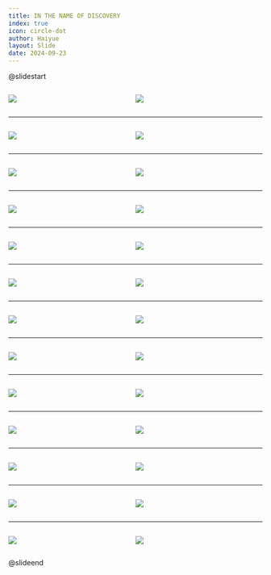 ```yaml
---
title: IN THE NAME OF DISCOVERY
index: true
icon: circle-dot
author: Haiyue
layout: Slide
date: 2024-09-23
---
```

 
@slidestart

<div style="display:flex">
<div style="flex:1">

![](https://raw.githubusercontent.com/yclord/reading/refs/heads/master/english/Level-V/IN%20THE%20NAME%20OF%20DISCOVERY/001.webp)
</div>
<div style="flex:1">

![](https://raw.githubusercontent.com/yclord/reading/refs/heads/master/english/Level-V/IN%20THE%20NAME%20OF%20DISCOVERY/002.webp)
</div>
</div>

---

<div style="display:flex">
<div style="flex:1">

![](https://raw.githubusercontent.com/yclord/reading/refs/heads/master/english/Level-V/IN%20THE%20NAME%20OF%20DISCOVERY/003.webp)
</div>
<div style="flex:1">

![](https://raw.githubusercontent.com/yclord/reading/refs/heads/master/english/Level-V/IN%20THE%20NAME%20OF%20DISCOVERY/004.webp)
</div>
</div>

---

<div style="display:flex">
<div style="flex:1">

![](https://raw.githubusercontent.com/yclord/reading/refs/heads/master/english/Level-V/IN%20THE%20NAME%20OF%20DISCOVERY/005.webp)
</div>
<div style="flex:1">

![](https://raw.githubusercontent.com/yclord/reading/refs/heads/master/english/Level-V/IN%20THE%20NAME%20OF%20DISCOVERY/006.webp)
</div>
</div>

---

<div style="display:flex">
<div style="flex:1">

![](https://raw.githubusercontent.com/yclord/reading/refs/heads/master/english/Level-V/IN%20THE%20NAME%20OF%20DISCOVERY/007.webp)
</div>
<div style="flex:1">

![](https://raw.githubusercontent.com/yclord/reading/refs/heads/master/english/Level-V/IN%20THE%20NAME%20OF%20DISCOVERY/008.webp)
</div>
</div>

---

<div style="display:flex">
<div style="flex:1">

![](https://raw.githubusercontent.com/yclord/reading/refs/heads/master/english/Level-V/IN%20THE%20NAME%20OF%20DISCOVERY/009.webp)
</div>
<div style="flex:1">

![](https://raw.githubusercontent.com/yclord/reading/refs/heads/master/english/Level-V/IN%20THE%20NAME%20OF%20DISCOVERY/010.webp)
</div>
</div>

---

<div style="display:flex">
<div style="flex:1">

![](https://raw.githubusercontent.com/yclord/reading/refs/heads/master/english/Level-V/IN%20THE%20NAME%20OF%20DISCOVERY/011.webp)
</div>
<div style="flex:1">

![](https://raw.githubusercontent.com/yclord/reading/refs/heads/master/english/Level-V/IN%20THE%20NAME%20OF%20DISCOVERY/012.webp)
</div>
</div>

---

<div style="display:flex">
<div style="flex:1">

![](https://raw.githubusercontent.com/yclord/reading/refs/heads/master/english/Level-V/IN%20THE%20NAME%20OF%20DISCOVERY/013.webp)
</div>
<div style="flex:1">

![](https://raw.githubusercontent.com/yclord/reading/refs/heads/master/english/Level-V/IN%20THE%20NAME%20OF%20DISCOVERY/014.webp)
</div>
</div>

---

<div style="display:flex">
<div style="flex:1">

![](https://raw.githubusercontent.com/yclord/reading/refs/heads/master/english/Level-V/IN%20THE%20NAME%20OF%20DISCOVERY/015.webp)
</div>
<div style="flex:1">

![](https://raw.githubusercontent.com/yclord/reading/refs/heads/master/english/Level-V/IN%20THE%20NAME%20OF%20DISCOVERY/016.webp)
</div>
</div>

---

<div style="display:flex">
<div style="flex:1">

![](https://raw.githubusercontent.com/yclord/reading/refs/heads/master/english/Level-V/IN%20THE%20NAME%20OF%20DISCOVERY/017.webp)
</div>
<div style="flex:1">

![](https://raw.githubusercontent.com/yclord/reading/refs/heads/master/english/Level-V/IN%20THE%20NAME%20OF%20DISCOVERY/018.webp)
</div>
</div>

---

<div style="display:flex">
<div style="flex:1">

![](https://raw.githubusercontent.com/yclord/reading/refs/heads/master/english/Level-V/IN%20THE%20NAME%20OF%20DISCOVERY/019.webp)
</div>
<div style="flex:1">

![](https://raw.githubusercontent.com/yclord/reading/refs/heads/master/english/Level-V/IN%20THE%20NAME%20OF%20DISCOVERY/020.webp)
</div>
</div>

---

<div style="display:flex">
<div style="flex:1">

![](https://raw.githubusercontent.com/yclord/reading/refs/heads/master/english/Level-V/IN%20THE%20NAME%20OF%20DISCOVERY/021.webp)
</div>
<div style="flex:1">

![](https://raw.githubusercontent.com/yclord/reading/refs/heads/master/english/Level-V/IN%20THE%20NAME%20OF%20DISCOVERY/022.webp)
</div>
</div>

---

<div style="display:flex">
<div style="flex:1">

![](https://raw.githubusercontent.com/yclord/reading/refs/heads/master/english/Level-V/IN%20THE%20NAME%20OF%20DISCOVERY/023.webp)
</div>
<div style="flex:1">

![](https://raw.githubusercontent.com/yclord/reading/refs/heads/master/english/Level-V/IN%20THE%20NAME%20OF%20DISCOVERY/024.webp)
</div>
</div>

---

<div style="display:flex">
<div style="flex:1">

![](https://raw.githubusercontent.com/yclord/reading/refs/heads/master/english/Level-V/IN%20THE%20NAME%20OF%20DISCOVERY/025.webp)
</div>
<div style="flex:1">

![](https://raw.githubusercontent.com/yclord/reading/refs/heads/master/english/Level-V/IN%20THE%20NAME%20OF%20DISCOVERY/026.webp)
</div>
</div>

@slideend